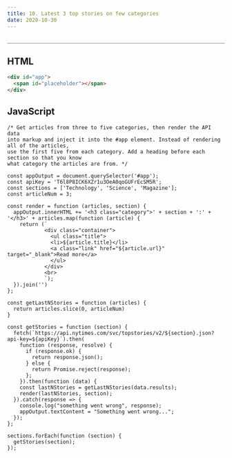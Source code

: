 ```yaml
---
title: 10. Latest 3 top stories on few categories
date: 2020-10-30
---
```


<div class="output-container">

  <style type="text/css">
    #app {
      margin-top: 10px;
    }

    .article-entry ul, .article-entry ol, .article-entry dl {
      margin-top: 0;
    }

    .category {
      margin-top: 10px;
    }

    .title {
      margin-top: 0;
      margin-bottom: 0;
    }

    .container {
      display: flex;
      flex-direction: column;
      max-height: 45px;
    }

    .details {
      margin-bottom: 0;
    }

    .link {
      text-decoration: none;
      color: white;
      max-width: 80px;
    }

    .link:hover {
      text-decoration: underline;
    }
  </style>

  <div id="app"></div>

  <script>
    const appOutput = document.querySelector('#app');
    const apiKey = 'T6l8P8ICK6XZr1u3OeA0qoGUFrEcSM5R';
    const sections = ['Technology', 'Science', 'Magazine'];
    const articleNum = 3;

    const render = function (articles, section) {
      appOutput.innerHTML += '<h3 class="category">' + section + ':' + '</h3>' + articles.map(function (article) {
        return (`
                <div class="container">
                  <ul class="title">
                  <li>${article.title}</li>
                  <a class="link" href="${article.url}" target="_blank">Read more</a>
                  </ul>
                </div>
                <br>
                `);
      }).join('')
    };

    const getLastNStories = function (articles) {
      return articles.slice(0, articleNum)
    }

    const getStories = function (section) {
      fetch(`https://api.nytimes.com/svc/topstories/v2/${section}.json?api-key=${apiKey}`).then(
        function (response, resolve) {
          if (response.ok) {
            return response.json();
          } else {
            return Promise.reject(response);
          };
        }).then(function (data) {
        const lastNStories = getLastNStories(data.results);
        render(lastNStories, section);
      }).catch(response => {
        console.log("something went wrong", response);
        appOutput.textContent = "Something went wrong...";
      });
    };

    sections.forEach(function (section) {
      getStories(section);
    });
  </script>

</div>

<div class="html-container" style="border-top: .5px solid grey; margin-top: 30px;">

## HTML

```HTML
<div id="app">
  <span id="placeholder"></span>
</div>
```

</div>
<div class="js-container">

## JavaScript

```JS
/* Get articles from three to five categories, then render the API data
into markup and inject it into the #app element. Instead of rendering all of the articles,
use the first five from each category. Add a heading before each section so that you know
what category the articles are from. */

const appOutput = document.querySelector('#app');
const apiKey = 'T6l8P8ICK6XZr1u3OeA0qoGUFrEcSM5R';
const sections = ['Technology', 'Science', 'Magazine'];
const articleNum = 3;

const render = function (articles, section) {
  appOutput.innerHTML += '<h3 class="category">' + section + ':' + '</h3>' + articles.map(function (article) {
    return (`
            <div class="container">
              <ul class="title">
              <li>${article.title}</li>
              <a class="link" href="${article.url}" target="_blank">Read more</a>
              </ul>
            </div>
            <br>
            `);
  }).join('')
};

const getLastNStories = function (articles) {
  return articles.slice(0, articleNum)
}

const getStories = function (section) {
  fetch(`https://api.nytimes.com/svc/topstories/v2/${section}.json?api-key=${apiKey}`).then(
    function (response, resolve) {
      if (response.ok) {
        return response.json();
      } else {
        return Promise.reject(response);
      };
    }).then(function (data) {
    const lastNStories = getLastNStories(data.results);
    render(lastNStories, section);
  }).catch(response => {
    console.log("something went wrong", response);
    appOutput.textContent = "Something went wrong...";
  });
};

sections.forEach(function (section) {
  getStories(section);
});
```

</div>
